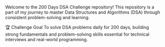 Welcome to the 200 Days DSA Challenge repository! This repository is a part of my journey to master Data Structures and Algorithms (DSA) through consistent problem-solving and learning.

🏆 Challenge Goal
To solve DSA problems daily for 200 days, building strong fundamentals and problem-solving skills essential for technical interviews and real-world programming.

